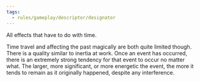 ```yaml
---
tags:
  - rules/gameplay/descriptor/designator
---
```

All effects that have to do with time.

Time travel and affecting the past magically are both quite limited though. There is a quality similar to inertia at work. Once an event has occurred, there is an extremely strong tendency for that event to occur no matter what. The larger, more significant, or more energetic the event, the more it tends to remain as it originally happened, despite any interference.
